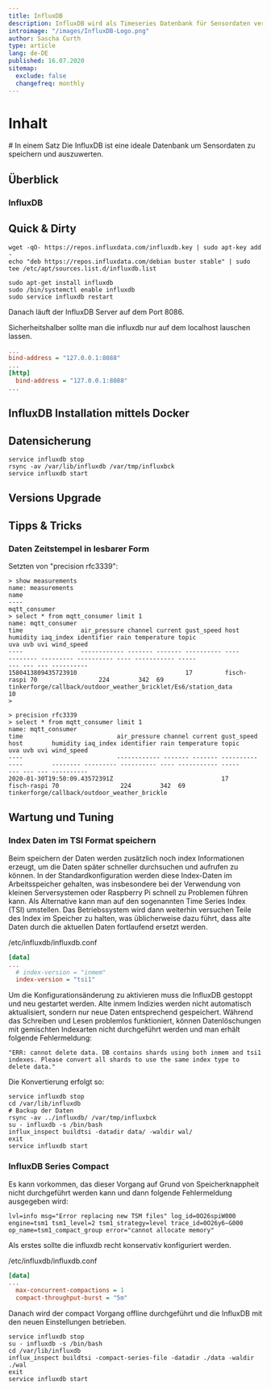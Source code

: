 ```yaml
---
title: InfluxDB
description: InfluxDB wird als Timeseries Datenbank für Sensordaten verwendet und mittels Grafana dargestellt
introimage: "/images/InfluxDB-Logo.png"
author: Sascha Curth
type: article
lang: de-DE
published: 16.07.2020
sitemap:
  exclude: false
  changefreq: monthly
---
```

# Inhalt
<TOC />
# In einem Satz
Die InfluxDB ist eine ideale Datenbank um Sensordaten zu speichern und auszuwerten.

## Überblick

### InfluxDB

## Quick & Dirty
```shell
wget -qO- https://repos.influxdata.com/influxdb.key | sudo apt-key add -
echo "deb https://repos.influxdata.com/debian buster stable" | sudo tee /etc/apt/sources.list.d/influxdb.list

sudo apt-get install influxdb
sudo /bin/systemctl enable influxdb
sudo service influxdb restart
```
Danach läuft der InfluxDB Server auf dem Port 8086.

Sicherheitshalber sollte man die influxdb nur auf dem localhost lauschen lassen.

```ini
...
bind-address = "127.0.0.1:8088"
...
[http]
  bind-address = "127.0.0.1:8088"
...
```

## InfluxDB Installation mittels Docker

## Datensicherung
```shell
service influxdb stop
rsync -av /var/lib/influxdb /var/tmp/influxbck
service influxdb start
```

## Versions Upgrade

## Tipps & Tricks

### Daten Zeitstempel in lesbarer Form

Setzten von "precision rfc3339":
```shell
> show measurements
name: measurements
name
----
mqtt_consumer
> select * from mqtt_consumer limit 1
name: mqtt_consumer
time                air_pressure channel current gust_speed host        humidity iaq_index identifier rain temperature topic                                                          uva uvb uvi wind_speed
----                ------------ ------- ------- ---------- ----        -------- --------- ---------- ---- ----------- -----                                                          --- --- --- ----------
1580413809435723910                              17         fisch-raspi 70                 224        342  69          tinkerforge/callback/outdoor_weather_bricklet/Es6/station_data             10
> 

> precision rfc3339
> select * from mqtt_consumer limit 1
name: mqtt_consumer
time                          air_pressure channel current gust_speed host        humidity iaq_index identifier rain temperature topic                                                          uva uvb uvi wind_speed
----                          ------------ ------- ------- ---------- ----        -------- --------- ---------- ---- ----------- -----                                                          --- --- --- ----------
2020-01-30T19:50:09.43572391Z                              17         fisch-raspi 70                 224        342  69          tinkerforge/callback/outdoor_weather_brickle
```

## Wartung und Tuning

### Index Daten im TSI Format speichern

Beim speichern der Daten werden zusätzlich noch index Informationen erzeugt, um die Daten später schneller durchsuchen und aufrufen zu können. In der Standardkonfiguration werden diese Index-Daten im Arbeitsspeicher gehalten, was insbesondere bei der Verwendung von kleinen Serversystemen oder Raspberry Pi schnell zu Problemen führen kann. Als Alternative kann man auf den sogenannten Time Series Index (TSI) umstellen. Das Betriebssystem wird dann weiterhin versuchen Teile des Index im Speicher zu halten, was üblicherweise dazu führt, dass alte Daten durch die aktuellen Daten fortlaufend ersetzt werden.

/etc/influxdb/influxdb.conf
```ini
[data]
...
  # index-version = "inmem"
  index-version = "tsi1"
```

Um die Konfigurationsänderung zu aktivieren muss die InfluxDB gestoppt und neu gestartet werden. Alte inmem Indizies werden nicht automatisch aktualisiert, sondern nur neue Daten entsprechend gespeichert. Während das Schreiben und Lesen problemlos funktioniert, können Datenlöschungen mit gemischten Indexarten nicht durchgeführt werden und man erhält folgende Fehlermeldung:

```
"ERR: cannot delete data. DB contains shards using both inmem and tsi1 indexes. Please convert all shards to use the same index type to delete data."
```

Die Konvertierung erfolgt so:

```shell
service influxdb stop
cd /var/lib/influxdb
# Backup der Daten
rsync -av ../influxdb/ /var/tmp/influxbck
su - influxdb -s /bin/bash
influx_inspect buildtsi -datadir data/ -waldir wal/
exit
service influxdb start
```

### InfluxDB Series Compact
Es kann vorkommen, das dieser Vorgang auf Grund von Speicherknappheit nicht durchgeführt werden kann und dann folgende Fehlermeldung ausgegeben wird:

```
lvl=info msg="Error replacing new TSM files" log_id=0O26spiW000 engine=tsm1 tsm1_level=2 tsm1_strategy=level trace_id=0O26y6~G000 op_name=tsm1_compact_group error="cannot allocate memory"
```

Als erstes sollte die influxdb recht konservativ konfiguriert werden.

/etc/influxdb/influxdb.conf
```ini
[data]
...
  max-concurrent-compactions = 1
  compact-throughput-burst = "5m"
```

Danach wird der compact Vorgang offline durchgeführt und die InfluxDB mit den neuen Einstellungen betrieben.
```shell
service influxdb stop
su - influxdb -s /bin/bash
cd /var/lib/influxdb
influx_inspect buildtsi -compact-series-file -datadir ./data -waldir ./wal
exit
service influxdb start
```

